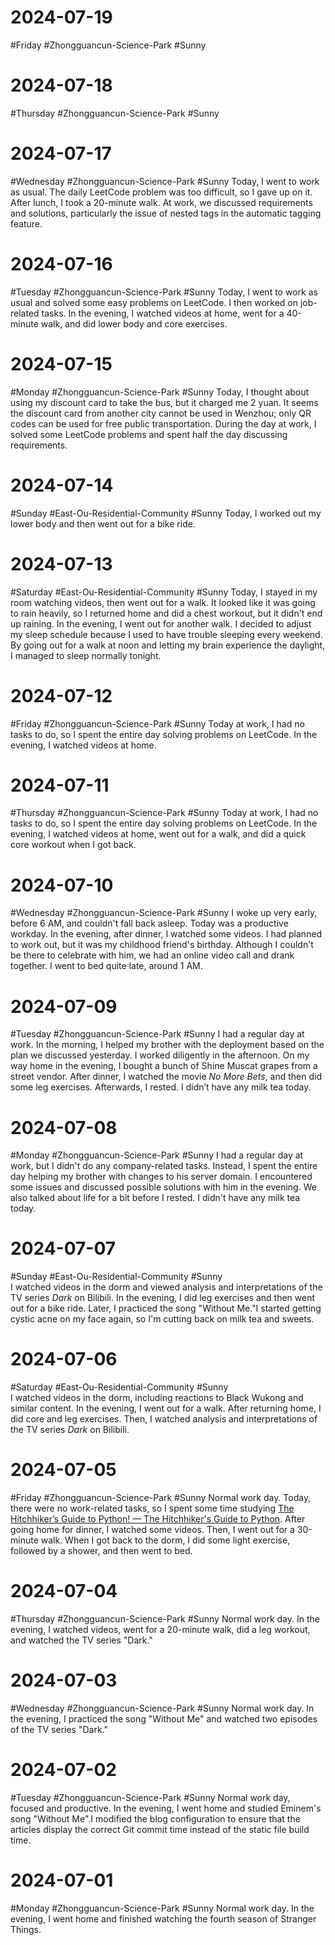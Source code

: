 # 2024-07-19
#Friday  #Zhongguancun-Science-Park  #Sunny 


# 2024-07-18
#Thursday  #Zhongguancun-Science-Park  #Sunny 


# 2024-07-17
#Wednesday  #Zhongguancun-Science-Park  #Sunny 
Today, I went to work as usual. The daily LeetCode problem was too difficult, so I gave up on it. After lunch, I took a 20-minute walk. At work, we discussed requirements and solutions, particularly the issue of nested tags in the automatic tagging feature.

# 2024-07-16
#Tuesday  #Zhongguancun-Science-Park  #Sunny 
Today, I went to work as usual and solved some easy problems on LeetCode. I then worked on job-related tasks. In the evening, I watched videos at home, went for a 40-minute walk, and did lower body and core exercises.

# 2024-07-15
#Monday #Zhongguancun-Science-Park  #Sunny 
Today, I thought about using my discount card to take the bus, but it charged me 2 yuan. It seems the discount card from another city cannot be used in Wenzhou; only QR codes can be used for free public transportation. During the day at work, I solved some LeetCode problems and spent half the day discussing requirements.

# 2024-07-14
#Sunday  #East-Ou-Residential-Community  #Sunny 
Today, I worked out my lower body and then went out for a bike ride.

# 2024-07-13
#Saturday  #East-Ou-Residential-Community  #Sunny 
Today, I stayed in my room watching videos, then went out for a walk. It looked like it was going to rain heavily, so I returned home and did a chest workout, but it didn't end up raining. In the evening, I went out for another walk. I decided to adjust my sleep schedule because I used to have trouble sleeping every weekend. By going out for a walk at noon and letting my brain experience the daylight, I managed to sleep normally tonight.


# 2024-07-12
#Friday  #Zhongguancun-Science-Park  #Sunny 
Today at work, I had no tasks to do, so I spent the entire day solving problems on LeetCode. In the evening, I watched videos at home.

# 2024-07-11
#Thursday #Zhongguancun-Science-Park  #Sunny 
Today at work, I had no tasks to do, so I spent the entire day solving problems on LeetCode. In the evening, I watched videos at home, went out for a walk, and did a quick core workout when I got back.

# 2024-07-10
#Wednesday #Zhongguancun-Science-Park  #Sunny 
I woke up very early, before 6 AM, and couldn't fall back asleep. Today was a productive workday. In the evening, after dinner, I watched some videos. I had planned to work out, but it was my childhood friend's birthday. Although I couldn't be there to celebrate with him, we had an online video call and drank together. I went to bed quite late, around 1 AM.

# 2024-07-09
#Tuesday #Zhongguancun-Science-Park  #Sunny 
I had a regular day at work. In the morning, I helped my brother with the deployment based on the plan we discussed yesterday. I worked diligently in the afternoon. On my way home in the evening, I bought a bunch of Shine Muscat grapes from a street vendor. After dinner, I watched the movie *No More Bets*, and then did some leg exercises. Afterwards, I rested. I didn’t have any milk tea today.

# 2024-07-08
#Monday #Zhongguancun-Science-Park  #Sunny 
I had a regular day at work, but I didn't do any company-related tasks. Instead, I spent the entire day helping my brother with changes to his server domain. I encountered some issues and discussed possible solutions with him in the evening. We also talked about life for a bit before I rested. I didn't have any milk tea today.

# 2024-07-07
#Sunday   #East-Ou-Residential-Community  #Sunny  
I watched videos in the dorm and viewed analysis and interpretations of the TV series *Dark* on Bilibili. In the evening, I did leg exercises and then went out for a bike ride. Later, I practiced the song "Without Me."I started getting cystic acne on my face again, so I'm cutting back on milk tea and sweets.

# 2024-07-06
#Saturday  #East-Ou-Residential-Community  #Sunny  
I watched videos in the dorm, including reactions to Black Wukong and similar content. In the evening, I went out for a walk. After returning home, I did core and leg exercises. Then, I watched analysis and interpretations of the TV series *Dark* on Bilibili.

# 2024-07-05
#Friday  #Zhongguancun-Science-Park  #Sunny 
Normal work day. Today, there were no work-related tasks, so I spent some time studying [The Hitchhiker’s Guide to Python! — The Hitchhiker's Guide to Python](https://docs.python-guide.org/).
After going home for dinner, I watched some videos. Then, I went out for a 30-minute walk. When I got back to the dorm, I did some light exercise, followed by a shower, and then went to bed.

# 2024-07-04
#Thursday  #Zhongguancun-Science-Park  #Sunny 
Normal work day. In the evening, I watched videos, went for a 20-minute walk, did a leg workout, and watched the TV series "Dark."

# 2024-07-03
#Wednesday #Zhongguancun-Science-Park  #Sunny 
Normal work day. In the evening, I practiced the song "Without Me" and watched two episodes of the TV series "Dark."

# 2024-07-02
#Tuesday  #Zhongguancun-Science-Park  #Sunny 
Normal work day, focused and productive. In the evening, I went home and studied Eminem's song "Without Me".I modified the blog configuration to ensure that the articles display the correct Git commit time instead of the static file build time.

# 2024-07-01
#Monday  #Zhongguancun-Science-Park  #Sunny 
Normal work day. In the evening, I went home and finished watching the fourth season of Stranger Things.
